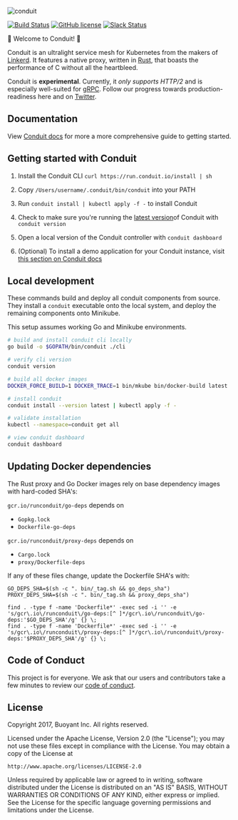 ![conduit][logo]

[![Build Status][ci-badge]][ci]
[![GitHub license][license-badge]](LICENSE)
[![Slack Status][slack-badge]][slack]

:balloon: Welcome to Conduit! :wave:

Conduit is an ultralight service mesh for Kubernetes from the makers of [Linkerd][l5d]. It
features a native proxy, written in [Rust][rust], that boasts the performance of C without
all the heartbleed.

Conduit is **experimental**. Currently, it _only supports HTTP/2_ and is especially
well-suited for [gRPC][grpc]. Follow our progress towards production-readiness here and on
[Twitter][twitter].

<!-- TODO add roadmap link -->

## Documentation

View [Conduit docs][conduit-docs] for more a more comprehensive guide to
getting started.


## Getting started with Conduit

1. Install the Conduit CLI `curl https://run.conduit.io/install | sh `

2. Copy `/Users/username/.conduit/bin/conduit` into your PATH

3. Run `conduit install | kubectl apply -f -` to install Conduit

4. Check to make sure you're running the [latest version][releases]of Conduit
with `conduit version`

5. Open a local version of the Conduit controller with `conduit dashboard`

6. (Optional) To install a demo application for your Conduit instance, visit
[this section on Conduit docs][conduit-demo]


## Local development

These commands build and deploy all conduit components from source. They install
a `conduit` executable onto the local system, and deploy the remaining
components onto Minikube.

This setup assumes working Go and Minikube environments.

```bash
# build and install conduit cli locally
go build -o $GOPATH/bin/conduit ./cli

# verify cli version
conduit version

# build all docker images
DOCKER_FORCE_BUILD=1 DOCKER_TRACE=1 bin/mkube bin/docker-build latest

# install conduit
conduit install --version latest | kubectl apply -f -

# validate installation
kubectl --namespace=conduit get all

# view conduit dashboard
conduit dashboard
```

## Updating Docker dependencies

The Rust proxy and Go Docker images rely on base dependency images with
hard-coded SHA's:

`gcr.io/runconduit/go-deps` depends on
- `Gopkg.lock`
- `Dockerfile-go-deps`

`gcr.io/runconduit/proxy-deps` depends on
- `Cargo.lock`
- `proxy/Dockerfile-deps`

If any of these files change, update the Dockerfile SHA's with:

```
GO_DEPS_SHA=$(sh -c ". bin/_tag.sh && go_deps_sha")
PROXY_DEPS_SHA=$(sh -c ". bin/_tag.sh && proxy_deps_sha")

find . -type f -name 'Dockerfile*' -exec sed -i '' -e 's/gcr\.io\/runconduit\/go-deps:[^ ]*/gcr\.io\/runconduit\/go-deps:'$GO_DEPS_SHA'/g' {} \;
find . -type f -name 'Dockerfile*' -exec sed -i '' -e 's/gcr\.io\/runconduit\/proxy-deps:[^ ]*/gcr\.io\/runconduit\/proxy-deps:'$PROXY_DEPS_SHA'/g' {} \;
```

## Code of Conduct

This project is for everyone. We ask that our users and contributors take a few
minutes to review our [code of conduct][coc].


## License

Copyright 2017, Buoyant Inc. All rights reserved.

Licensed under the Apache License, Version 2.0 (the "License"); you may not use
these files except in compliance with the License. You may obtain a copy of the
License at

    http://www.apache.org/licenses/LICENSE-2.0

Unless required by applicable law or agreed to in writing, software distributed
under the License is distributed on an "AS IS" BASIS, WITHOUT WARRANTIES OR
CONDITIONS OF ANY KIND, either express or implied. See the License for the
specific language governing permissions and limitations under the License.

<!-- refs -->
[ci]: https://travis-ci.org/runconduit/conduit
[ci-badge]: https://travis-ci.org/runconduit/conduit.svg?branch=master
[coc]: https://github.com/linkerd/linkerd/wiki/Linkerd-code-of-conduct
[conduit-demo]: https://conduit.io/getting-started/#install-the-demo-app
[conduit-docs]: https://conduit.io/docs/
<!-- [examples]: https://github.com/runconduit/conduit-examples -->
[grpc]: https://grpc.io/
[l5d]: https://linkerd.io/
[license-badge]: https://img.shields.io/github/license/linkerd/linkerd.svg
[logo]: https://user-images.githubusercontent.com/240738/33589722-649152de-d92f-11e7-843a-b078ac889a39.png
[releases]: https://github.com/runconduit/conduit/releases
[rust]: https://rust-lang.org/
[twitter]: https://twitter.com/runconduit/
[slack-badge]: http://slack.linkerd.io/badge.svg
[slack]: http://slack.linkerd.io
